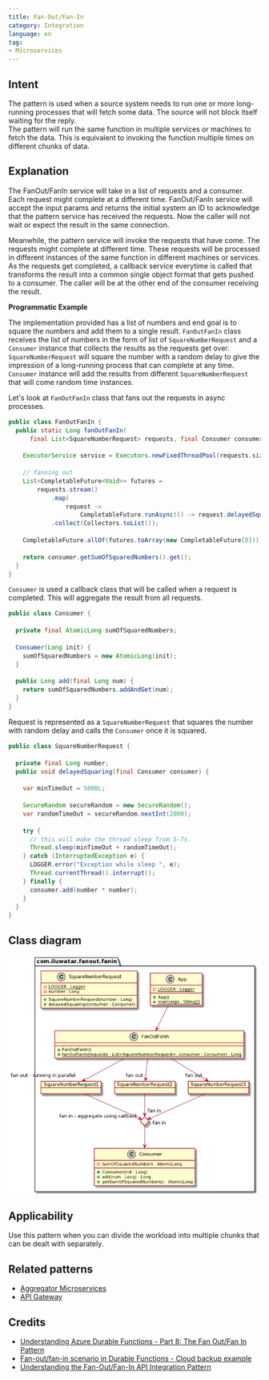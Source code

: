 ```yaml
---
title: Fan-Out/Fan-In
category: Integration
language: en
tag:
- Microservices
---
```


## Intent
The pattern is used when a source system needs to run one or more long-running processes that will fetch some data. 
The source will not block itself waiting for the reply. <br> The pattern will run the same function in multiple 
services or machines to fetch the data. This is equivalent to invoking the function multiple times on different chunks of data.  

## Explanation
The FanOut/FanIn service will take in a list of requests and a consumer. Each request might complete at a different time.
FanOut/FanIn service will accept the input params and returns the initial system an ID to acknowledge that the pattern
service has received the requests. Now the caller will not wait or expect the result in the same connection. 

Meanwhile, the pattern service will invoke the requests that have come. The requests might complete at different time. 
These requests will be processed in different instances of the same function in different machines or services. As the 
requests get completed, a callback service everytime is called that transforms the result into a common single object format
that gets pushed to a consumer. The caller will be at the other end of the consumer receiving the result.

**Programmatic Example**

The implementation provided has a list of numbers and end goal is to square the numbers and add them to a single result.
`FanOutFanIn` class receives the list of numbers in the form of list of `SquareNumberRequest` and a `Consumer` instance 
that collects the results as the requests get over. `SquareNumberRequest` will square the number with a random delay
to give the impression of a long-running process that can complete at any time. `Consumer` instance will add the results from
different `SquareNumberRequest` that will come random time instances. 

Let's look at `FanOutFanIn` class that fans out the requests in async processes. 

```java
public class FanOutFanIn {
  public static Long fanOutFanIn(
      final List<SquareNumberRequest> requests, final Consumer consumer) {

    ExecutorService service = Executors.newFixedThreadPool(requests.size());

    // fanning out
    List<CompletableFuture<Void>> futures =
        requests.stream()
            .map(
                request ->
                    CompletableFuture.runAsync(() -> request.delayedSquaring(consumer), service))
            .collect(Collectors.toList());

    CompletableFuture.allOf(futures.toArray(new CompletableFuture[0])).join();

    return consumer.getSumOfSquaredNumbers().get();
  }
}
```

`Consumer` is used a callback class that will be called when a request is completed. This will aggregate
the result from all requests.

```java
public class Consumer {

  private final AtomicLong sumOfSquaredNumbers;

  Consumer(Long init) {
    sumOfSquaredNumbers = new AtomicLong(init);
  }

  public Long add(final Long num) {
    return sumOfSquaredNumbers.addAndGet(num);
  }
}
```

Request is represented as a `SquareNumberRequest` that squares the number with random delay and calls the 
`Consumer` once it is squared.

```java
public class SquareNumberRequest {

  private final Long number;
  public void delayedSquaring(final Consumer consumer) {

    var minTimeOut = 5000L;

    SecureRandom secureRandom = new SecureRandom();
    var randomTimeOut = secureRandom.nextInt(2000);

    try {
      // this will make the thread sleep from 5-7s.
      Thread.sleep(minTimeOut + randomTimeOut);
    } catch (InterruptedException e) {
      LOGGER.error("Exception while sleep ", e);
      Thread.currentThread().interrupt();
    } finally {
      consumer.add(number * number);
    }
  }
}
```

## Class diagram
![alt-text](./etc/fanout-fanin.png)

## Applicability

Use this pattern when you can divide the workload into multiple chunks that can be dealt with separately.

## Related patterns

* [Aggregator Microservices](https://java-design-patterns.com/patterns/aggregator-microservices/)
* [API Gateway](https://java-design-patterns.com/patterns/api-gateway/)

## Credits

* [Understanding Azure Durable Functions - Part 8: The Fan Out/Fan In Pattern](http://dontcodetired.com/blog/post/Understanding-Azure-Durable-Functions-Part-8-The-Fan-OutFan-In-Pattern)
* [Fan-out/fan-in scenario in Durable Functions - Cloud backup example](https://docs.microsoft.com/en-us/azure/azure-functions/durable/durable-functions-cloud-backup)
* [Understanding the Fan-Out/Fan-In API Integration Pattern](https://dzone.com/articles/understanding-the-fan-out-fan-in-api-integration-p)
